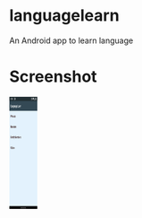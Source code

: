 # languagelearn
An Android app to learn language
# Screenshot
<img src="ss.png" height = "200" width="50"/>
